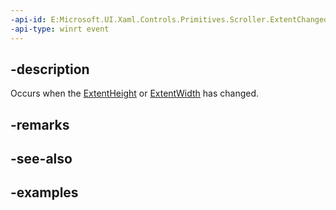 ```yaml
---
-api-id: E:Microsoft.UI.Xaml.Controls.Primitives.Scroller.ExtentChanged
-api-type: winrt event
---
```


## -description

Occurs when the [ExtentHeight](scroller_extentheight.md) or [ExtentWidth](scroller_extentwidth.md) has changed.

## -remarks

## -see-also

## -examples

